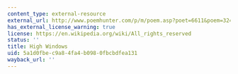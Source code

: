 ```yaml
---
content_type: external-resource
external_url: http://www.poemhunter.com/p/m/poem.asp?poet=6611&poem=32472
has_external_license_warning: true
license: https://en.wikipedia.org/wiki/All_rights_reserved
status: ''
title: High Windows
uid: 5a1d0fbe-c9a8-4fa4-b098-0fbcbdfea131
wayback_url: ''
---
```

